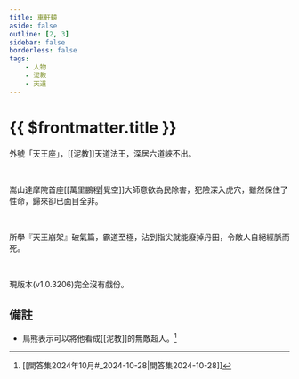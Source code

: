 ```yaml
---
title: 車軒轅
aside: false
outline: [2, 3]
sidebar: false
borderless: false
tags:
    - 人物
    - 泥教
    - 天道
---
```


# {{ $frontmatter.title }}

外號「天王座」，[[泥教]]天道法王，深居六道峽不出。

<br>

嵩山達摩院首座[[萬里鵬程|覺空]]大師意欲為民除害，犯險深入虎穴，雖然保住了性命，歸來卻已面目全非。

<br>

所學『天王崩架』破氣篇，霸道至極，沾到指尖就能廢掉丹田，令敵人自絕經脈而死。

<br>

現版本(v1.0.3206)完全沒有戲份。

## 備註

- 鳥熊表示可以將他看成[[泥教]]的無敵超人。[^1]

[^1]: [[問答集2024年10月#_2024-10-28|問答集2024-10-28]]